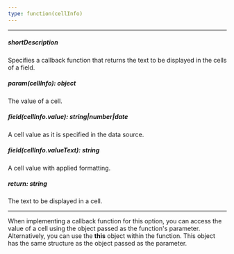 ```yaml
---
type: function(cellInfo)
---
```

---
##### shortDescription
Specifies a callback function that returns the text to be displayed in the cells of a field.

##### param(cellInfo): object
The value of a cell.

##### field(cellInfo.value): string|number|date
A cell value as it is specified in the data source.

##### field(cellInfo.valueText): string
A cell value with applied formatting.

##### return: string
The text to be displayed in a cell.

---
When implementing a callback function for this option, you can access the value of a cell using the object passed as the function's parameter. Alternatively, you can use the **this** object within the function. This object has the same structure as the object passed as the parameter.